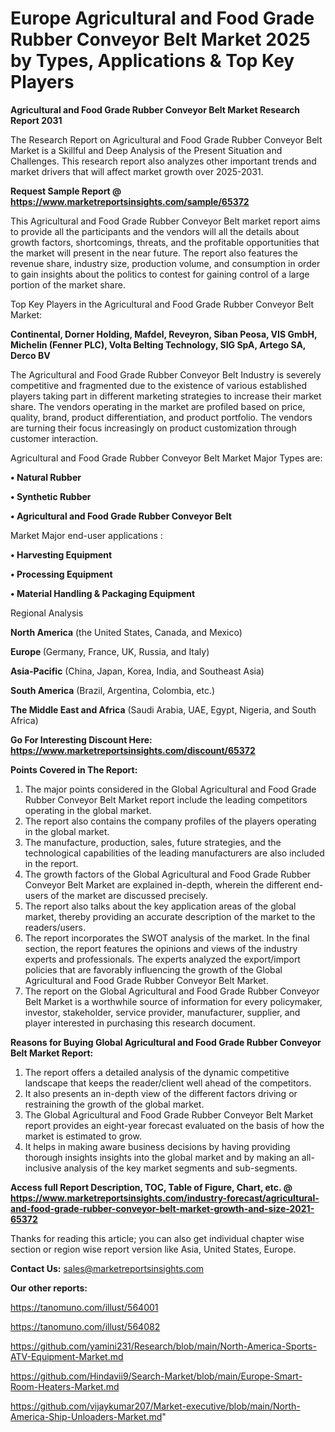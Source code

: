 # Europe Agricultural and Food Grade Rubber Conveyor Belt Market 2025 by Types, Applications & Top Key Players

<strong>Agricultural and Food Grade Rubber Conveyor Belt Market Research Report 2031</strong>

The Research Report on Agricultural and Food Grade Rubber Conveyor Belt Market is a Skillful and Deep Analysis of the Present Situation and Challenges. This research report also analyzes other important trends and market drivers that will affect market growth over 2025-2031.

<strong>Request Sample Report @ <a href=https://www.marketreportsinsights.com/sample/65372>https://www.marketreportsinsights.com/sample/65372</a></strong>

This Agricultural and Food Grade Rubber Conveyor Belt market report aims to provide all the participants and the vendors will all the details about growth factors, shortcomings, threats, and the profitable opportunities that the market will present in the near future. The report also features the revenue share, industry size, production volume, and consumption in order to gain insights about the politics to contest for gaining control of a large portion of the market share.

Top Key Players in the Agricultural and Food Grade Rubber Conveyor Belt Market:

<strong>Continental, Dorner Holding, Mafdel, Reveyron, Siban Peosa, VIS GmbH, Michelin (Fenner PLC), Volta Belting Technology, SIG SpA, Artego SA, Derco BV</strong>

The Agricultural and Food Grade Rubber Conveyor Belt Industry is severely competitive and fragmented due to the existence of various established players taking part in different marketing strategies to increase their market share. The vendors operating in the market are profiled based on price, quality, brand, product differentiation, and product portfolio. The vendors are turning their focus increasingly on product customization through customer interaction.

Agricultural and Food Grade Rubber Conveyor Belt Market Major Types are:

<strong>• Natural Rubber

• Synthetic Rubber

• Agricultural and Food Grade Rubber Conveyor Belt</strong>

Market Major end-user applications :

<strong>• Harvesting Equipment

• Processing Equipment

• Material Handling & Packaging Equipment</strong>

Regional Analysis

</u><strong><b>North America</b></strong> (the United States, Canada, and Mexico)

<strong><b>Europe </b></strong>(Germany, France, UK, Russia, and Italy)

<strong><b>Asia-Pacific</b></strong> (China, Japan, Korea, India, and Southeast Asia)

<strong><b>South America</b></strong> (Brazil, Argentina, Colombia, etc.)

<strong><b>The Middle East and Africa</b></strong> (Saudi Arabia, UAE, Egypt, Nigeria, and South Africa)

<strong>Go For Interesting Discount Here: <a href=https://www.marketreportsinsights.com/discount/65372>https://www.marketreportsinsights.com/discount/65372</a></strong>

<strong>Points Covered in The Report:</strong>
<ol>
  <li>The major points considered in the Global Agricultural and Food Grade Rubber Conveyor Belt Market report include the leading competitors operating in the global market.</li>
  <li>The report also contains the company profiles of the players operating in the global market.</li>
  <li>The manufacture, production, sales, future strategies, and the technological capabilities of the leading manufacturers are also included in the report.</li>
  <li>The growth factors of the Global Agricultural and Food Grade Rubber Conveyor Belt Market are explained in-depth, wherein the different end-users of the market are discussed precisely.</li>
  <li>The report also talks about the key application areas of the global market, thereby providing an accurate description of the market to the readers/users.</li>
  <li>The report incorporates the SWOT analysis of the market. In the final section, the report features the opinions and views of the industry experts and professionals. The experts analyzed the export/import policies that are favorably influencing the growth of the Global Agricultural and Food Grade Rubber Conveyor Belt Market.</li>
  <li>The report on the Global Agricultural and Food Grade Rubber Conveyor Belt Market is a worthwhile source of information for every policymaker, investor, stakeholder, service provider, manufacturer, supplier, and player interested in purchasing this research document.</li>
</ol>
<strong>Reasons for Buying Global Agricultural and Food Grade Rubber Conveyor Belt Market Report:</strong>

<ol>
  <li>The report offers a detailed analysis of the dynamic competitive landscape that keeps the reader/client well ahead of the competitors.</li>
  <li>It also presents an in-depth view of the different factors driving or restraining the growth of the global market.</li>
  <li>The Global Agricultural and Food Grade Rubber Conveyor Belt Market report provides an eight-year forecast evaluated on the basis of how the market is estimated to grow.</li>
  <li>It helps in making aware business decisions by having providing thorough insights insights into the global market and by making an all-inclusive analysis of the key market segments and sub-segments.</li>
</ol>
<strong>Access full Report Description, TOC, Table of Figure, Chart, etc. @ <a href=https://www.marketreportsinsights.com/industry-forecast/agricultural-and-food-grade-rubber-conveyor-belt-market-growth-and-size-2021-65372>https://www.marketreportsinsights.com/industry-forecast/agricultural-and-food-grade-rubber-conveyor-belt-market-growth-and-size-2021-65372</a></strong>


Thanks for reading this article; you can also get individual chapter wise section or region wise report version like Asia, United States, Europe.

<strong>Contact Us:</strong>
sales@marketreportsinsights.com

<strong>Our other reports:</strong>

<a href=https://tanomuno.com/illust/564001>https://tanomuno.com/illust/564001</a>

<a href=https://tanomuno.com/illust/564082>https://tanomuno.com/illust/564082</a>

<a href=https://github.com/yamini231/Research/blob/main/North-America-Sports-ATV-Equipment-Market.md>https://github.com/yamini231/Research/blob/main/North-America-Sports-ATV-Equipment-Market.md</a>

<a href=https://github.com/Hindavii9/Search-Market/blob/main/Europe-Smart-Room-Heaters-Market.md>https://github.com/Hindavii9/Search-Market/blob/main/Europe-Smart-Room-Heaters-Market.md</a>

<a href=https://github.com/vijaykumar207/Market-executive/blob/main/North-America-Ship-Unloaders-Market.md>https://github.com/vijaykumar207/Market-executive/blob/main/North-America-Ship-Unloaders-Market.md</a>"
